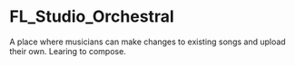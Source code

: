 # FL_Studio_Orchestral
A place where musicians can make changes to existing songs and upload their own.
Learing to compose.
